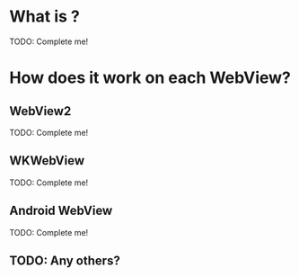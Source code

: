 # What is <behavior>?

TODO: Complete me!

# How does it work on each WebView?

## WebView2

TODO: Complete me!

## WKWebView

TODO: Complete me!

## Android WebView

TODO: Complete me!

## TODO: Any others?
